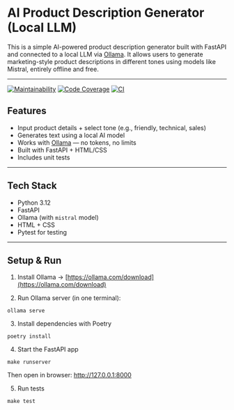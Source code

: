 # AI Product Description Generator (Local LLM)

This is a simple AI-powered product description generator built with FastAPI and connected to a local LLM via [Ollama](https://ollama.com). It allows users to generate marketing-style product descriptions in different tones using models like Mistral, entirely offline and free.

---
[![Maintainability](https://qlty.sh/badges/54e1e6d9-8911-4ac3-8302-b22a0619fcd6/maintainability.svg)](https://qlty.sh/gh/kat-git-hub/projects/ProductDescriber)   [![Code Coverage](https://qlty.sh/badges/54e1e6d9-8911-4ac3-8302-b22a0619fcd6/test_coverage.svg)](https://qlty.sh/gh/kat-git-hub/projects/ProductDescriber)   [![CI](https://github.com/kat-git-hub/ProductDescriber/actions/workflows/CI.yml/badge.svg)](https://github.com/kat-git-hub/ProductDescriber/actions/workflows/CI.yml)


## Features

- Input product details + select tone (e.g., friendly, technical, sales)
- Generates text using a local AI model
- Works with [Ollama](https://ollama.com) — no tokens, no limits
- Built with FastAPI + HTML/CSS
- Includes unit tests

---

## Tech Stack

- Python 3.12
- FastAPI
- Ollama (with `mistral` model)
- HTML + CSS
- Pytest for testing

---

## Setup & Run

1. Install Ollama
   → [https://ollama.com/download](https://ollama.com/download)

2. Run Ollama server (in one terminal):
```
ollama serve
```
3.  Install dependencies with Poetry
```
poetry install
```
4. Start the FastAPI app
```
make runserver
```

Then open in browser:
http://127.0.0.1:8000

5.  Run tests
```
make test
```
